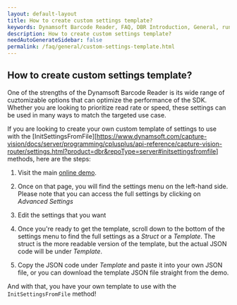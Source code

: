 ```yaml
---
layout: default-layout
title: How to create custom settings template?
keywords: Dynamsoft Barcode Reader, FAQ, DBR Introduction, General, runtime settings, template
description: How to create custom settings template?
needAutoGenerateSidebar: false
permalink: /faq/general/custom-settings-template.html
---
```


## How to create custom settings template?

One of the strengths of the Dynamsoft Barcode Reader is its wide range of cuztomizable options that can optimize the performance of the SDK. Whether you are looking to prioritize read rate or speed, these settings can be used in many ways to match the targeted use case.

If you are looking to create your own custom template of settings to use with the [InitSettingsFromFile][https://www.dynamsoft.com/capture-vision/docs/server/programming/cplusplus/api-reference/capture-vision-router/settings.html?product=dbr&repoType=server#initsettingsfromfile] methods, here are the steps:

1. Visit the main [online demo](https://demo.dynamsoft.com/barcode-reader/).

2. Once on that page, you will find the settings menu on the left-hand side. Please note that you can access the full settings by clicking on *Advanced Settings*

3. Edit the settings that you want

4. Once you're ready to get the template, scroll down to the bottom of the settings menu to find the full settings as a *Struct* or a *Template*. The struct is the more readable version of the template, but the actual JSON code will be under *Template*.

5. Copy the JSON code under *Template* and paste it into your own JSON file, or you can download the template JSON file straight from the demo.

And with that, you have your own template to use with the `InitSettingsFromFile` method! 

